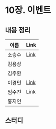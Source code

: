 # 10장. 이벤트

## 내용 정리

|  이름   | Link  |
|:-----:|:------|
|  소승수  |  [Link](https://voidmelody.tistory.com/196)     |
|  김용상  |       | 
|  김주환  |       |
|  이경민  | [Link](https://velog.io/@tidavid1/DDD-START-10%EC%9E%A5-%EC%9D%B4%EB%B2%A4%ED%8A%B8) |
|  임수진  | [Link](https://blog.naver.com/sjlim1999/223298885908)       |
|  홍지인  |       |

## 스터디
> 

